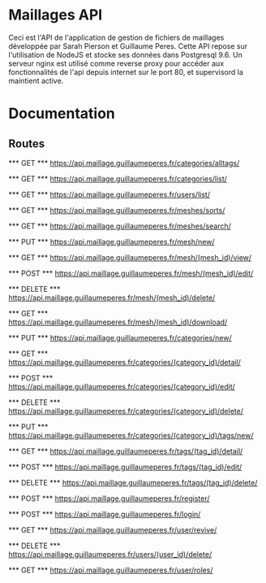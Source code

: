 # Maillages API

Ceci est l'API de l'application de gestion de fichiers de maillages développée par Sarah Pierson et Guillaume Peres. Cette API repose sur l'utilisation de NodeJS et stocke ses données dans Postgresql 9.6. Un serveur nginx est utilisé comme reverse proxy pour accéder aux fonctionnalités de l'api depuis internet sur le port 80, et supervisord la maintient active. 

# Documentation

## Routes

*** GET *** https://api.maillage.guillaumeperes.fr/categories/alltags/

*** GET *** https://api.maillage.guillaumeperes.fr/categories/list/

*** GET *** https://api.maillage.guillaumeperes.fr/users/list/

*** GET *** https://api.maillage.guillaumeperes.fr/meshes/sorts/

*** GET *** https://api.maillage.guillaumeperes.fr/meshes/search/

*** PUT *** https://api.maillage.guillaumeperes.fr/mesh/new/

*** GET *** https://api.maillage.guillaumeperes.fr/mesh/(mesh_id)/view/

*** POST *** https://api.maillage.guillaumeperes.fr/mesh/(mesh_id)/edit/

*** DELETE *** https://api.maillage.guillaumeperes.fr/mesh/(mesh_id)/delete/

*** GET *** https://api.maillage.guillaumeperes.fr/mesh/(mesh_id)/download/

*** PUT *** https://api.maillage.guillaumeperes.fr/categories/new/

*** GET *** https://api.maillage.guillaumeperes.fr/categories/(category_id)/detail/

*** POST *** https://api.maillage.guillaumeperes.fr/categories/(category_id)/edit/

*** DELETE *** https://api.maillage.guillaumeperes.fr/categories/(category_id)/delete/

*** PUT *** https://api.maillage.guillaumeperes.fr/categories/(category_id)/tags/new/

*** GET *** https://api.maillage.guillaumeperes.fr/tags/(tag_id)/detail/

*** POST *** https://api.maillage.guillaumeperes.fr/tags/(tag_id)/edit/

*** DELETE *** https://api.maillage.guillaumeperes.fr/tags/(tag_id)/delete/

*** POST *** https://api.maillage.guillaumeperes.fr/register/

*** POST *** https://api.maillage.guillaumeperes.fr/login/

*** GET *** https://api.maillage.guillaumeperes.fr/user/revive/

*** DELETE *** https://api.maillage.guillaumeperes.fr/users/(user_id)/delete/

*** GET *** https://api.maillage.guillaumeperes.fr/user/roles/
